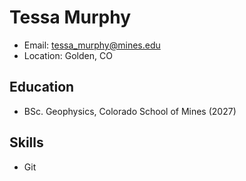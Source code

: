 # Tessa Murphy
- Email: tessa_murphy@mines.edu
- Location: Golden, CO 

## Education
- BSc. Geophysics, Colorado School of Mines (2027)

## Skills
- Git
